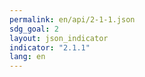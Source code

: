 ```yaml
---
permalink: en/api/2-1-1.json
sdg_goal: 2
layout: json_indicator
indicator: "2.1.1"
lang: en
---
```

